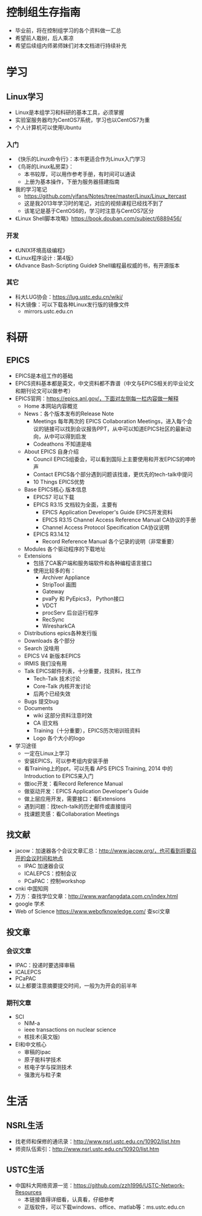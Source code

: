 # 控制组生存指南
- 毕业前，将在控制组学习的各个资料做一汇总
- 希望前人栽树，后人乘凉
- 希望后续组内师弟师妹们对本文档进行持续补充

# 学习
## Linux学习
- Linux是本组学习和科研的基本工具，必须掌握
- 实验室服务器均为CentOS7系统，学习也以CentOS7为重
- 个人计算机可以使用Ubuntu

### 入门
- 《快乐的Linux命令行》：本书更适合作为Linux入门学习
- 《鸟哥的Linux私房菜》：
  - 本书较厚，可以用作参考手册，有时间可以通读
  - 上册为基本操作，下册为服务器搭建指南
- 我的学习笔记
  - https://github.com/yifans/Notes/tree/master/Linux/Linux_itercast
  - 这是我2013年学习时的笔记，对应的视频课程已经找不到了
  - 该笔记是基于CentOS6的，学习时注意与CentOS7区分
- 《Linux Shell脚本攻略》https://book.douban.com/subject/6889456/

### 开发
- 《UNIX环境高级编程》
- 《Linux程序设计 : 第4版》
- 《Advance Bash-Scripting Guide》 Shell编程最权威的书，有开源版本

### 其它
- 科大LUG协会：https://lug.ustc.edu.cn/wiki/
- 科大镜像：可以下载各种Linux发行版的镜像文件
  - mirrors.ustc.edu.cn

# 科研
## EPICS
- EPICS是本组工作的基础
- EPICS资料基本都是英文，中文资料都不靠谱（中文与EPICS相关的毕业论文和期刊论文可以做参考）
- EPICS官网：https://epics.anl.gov/，下面对左侧每一栏内容做一解释
  - Home 本网站内容概览
  - News：各个版本发布的Release Note
    * Meetings 每年两次的 EPICS Collaboration Meetings，进入每个会议的链接可以找到会议报告PPT，从中可以知道EPICS社区的最新动向，从中可以得到启发
    * Codeathons 不知道是啥
  - About EPICS 自身介绍
    * Council EPICS组委会，可以看到国际上主要使用和开发EPICS的呻吟声
    * Contact EPICS各个部分遇到问题该找谁，更优先的tech-talk中提问
    * 10 Things EPICS优势
  - Base EPICS核心 版本信息
    * EPICS7 可以下载
    * EPICS R3.15 文档较为全面，主要有
      - EPICS Application Developer's Guide EPICS开发资料
      - EPICS R3.15 Channel Access Reference Manual CA协议的手册
      - Channel Access Protocol Specification CA协议说明
    * EPICS R3.14.12
      - Record Reference Manual 各个记录的说明（非常重要）
  - Modules 各个驱动程序的下载地址
  - Extensions
    * 包括了CA客户端和服务端软件和各种编程语言接口
    * 使用比较多的有：
      - Archiver Appliance
      - StripTool 画图
      - Gateway
      - pvaPy 和 PyEpics3， Python接口
      - VDCT
      - procServ 后台运行程序
      - RecSync
      - WiresharkCA
  - Distributions epics各种发行版
  - Downloads 各个部分
  - Search 没啥用
  - EPICS V4 新版本EPICS
  - IRMIS 我们没有用
  - Talk EPICS邮件列表，十分重要，找资料，找工作
    * Tech-Talk 技术讨论
    * Core-Talk 内核开发讨论
    * 后两个已经失效
  - Bugs 提交bug
  - Documents
    * wiki 这部分资料注意时效
    *  CA 旧文档
    *  Training（十分重要），EPICS历次培训班资料
    *  Logo 各个大小的logo
- 学习途径
  - 一定在Linux上学习
  - 安装EPICS，可以参考组内安装手册
  - 看Training上的ppt，可以先看 APS EPICS Training, 2014 中的 Introduction to EPICS来入门
  - 做ioc开发：看Record Reference Manual
  - 做驱动开发：EPICS Application Developer's Guide
  - 做上层应用开发，需要接口：看Extensions
  - 遇到问题：找tech-talk的历史邮件或直接提问
  - 找课题灵感：看Collaboration Meetings

## 找文献
- jacow：加速器各个会议文章汇总：http://www.jacow.org/，也可看到将要召开的会议时间和地点
  - IPAC 加速器会议
  - ICALEPCS：控制会议
  - PCaPAC：控制workshop
- cnki 中国知网
- 万方：查找学位文章：http://www.wanfangdata.com.cn/index.html
- google 学术
- Web of Science https://www.webofknowledge.com/ 查sci文章

## 投文章
### 会议文章
- IPAC：投递时要选择审稿
- ICALEPCS
- PCaPAC
- 以上都要注意摘要提交时间，一般为为开会的前半年
### 期刊文章
- SCI
  - NIM-a
  - ieee transactions on nuclear science
  - 核技术(英文版) 
- EI和中文核心
  - 审稿的ipac
  - 原子能科学技术
  - 核电子学与探测技术
  - 强激光与粒子束


# 生活
## NSRL生活
- 找老师和保修的通讯录：http://www.nsrl.ustc.edu.cn/10902/list.htm
- 师资队伍索引：http://www.nsrl.ustc.edu.cn/10920/list.htm
## USTC生活
- 中国科大网络资源一览：https://github.com/zzh1996/USTC-Network-Resources
  * 本链接值得详细看，认真看，仔细参考
  * 正版软件，可以下载windows、office、matlab等：ms.ustc.edu.cn







